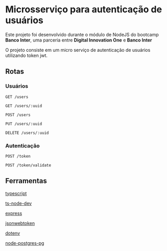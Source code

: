 # Microsserviço para autenticação de usuários

Este projeto foi desenvolvido durante o módulo de NodeJS do bootcamp **Banco Inter**, uma parceria entre **Digital Innovation One** e **Banco Inter**

O projeto consiste em um micro serviço de autenticação de usuários utilizando token jwt.

## Rotas

### **Usuários**

```
GET /users

GET /users/:uuid

POST /users

PUT /users/:uuid

DELETE /users/:uuid
```

### **Autenticação**

```
POST /token

POST /token/validate
```

## Ferramentas

[typescript](https://www.typescriptlang.org/)

[ts-node-dev](https://www.npmjs.com/package/ts-node-dev)

[express](https://expressjs.com/)

[jsonwebtoken](https://www.npmjs.com/package/jsonwebtoken)

[dotenv](https://www.npmjs.com/package/dotenv)

[node-postgres-pg](https://node-postgres.com/)
